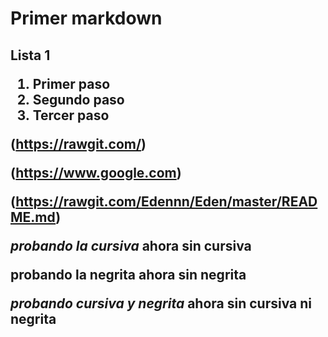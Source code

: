  <H1> Primer markdown
 <H2> Lista 1

1. Primer paso
2. Segundo paso
3. Tercer paso

(https://rawgit.com/)

(https://www.google.com)

(https://rawgit.com/Edennn/Eden/master/README.md)

_probando la cursiva_ ahora sin cursiva

**probando la negrita** ahora sin negrita

_**probando cursiva y negrita**_ ahora sin cursiva ni negrita
